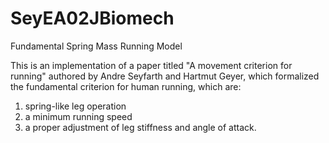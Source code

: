# SeyEA02JBiomech
Fundamental Spring Mass Running Model

This is an implementation of a paper titled "A movement criterion for running" authored by Andre Seyfarth and Hartmut Geyer, which formalized the fundamental criterion for human running, which are: 
1. spring-like leg operation
2. a minimum running speed
3. a proper adjustment of leg stiffness and angle of attack.
